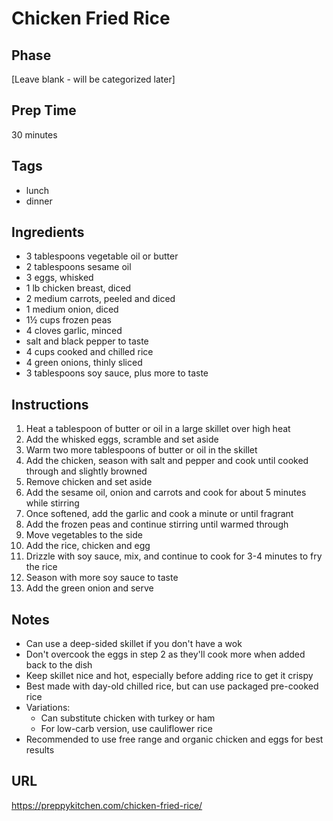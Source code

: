 # Chicken Fried Rice

## Phase
[Leave blank - will be categorized later]

## Prep Time
30 minutes

## Tags
- lunch
- dinner

## Ingredients
- 3 tablespoons vegetable oil or butter
- 2 tablespoons sesame oil
- 3 eggs, whisked
- 1 lb chicken breast, diced
- 2 medium carrots, peeled and diced
- 1 medium onion, diced
- 1½ cups frozen peas
- 4 cloves garlic, minced
- salt and black pepper to taste
- 4 cups cooked and chilled rice
- 4 green onions, thinly sliced
- 3 tablespoons soy sauce, plus more to taste

## Instructions
1. Heat a tablespoon of butter or oil in a large skillet over high heat
2. Add the whisked eggs, scramble and set aside
3. Warm two more tablespoons of butter or oil in the skillet
4. Add the chicken, season with salt and pepper and cook until cooked through and slightly browned
5. Remove chicken and set aside
6. Add the sesame oil, onion and carrots and cook for about 5 minutes while stirring
7. Once softened, add the garlic and cook a minute or until fragrant
8. Add the frozen peas and continue stirring until warmed through
9. Move vegetables to the side
10. Add the rice, chicken and egg
11. Drizzle with soy sauce, mix, and continue to cook for 3-4 minutes to fry the rice
12. Season with more soy sauce to taste
13. Add the green onion and serve

## Notes
- Can use a deep-sided skillet if you don't have a wok
- Don't overcook the eggs in step 2 as they'll cook more when added back to the dish
- Keep skillet nice and hot, especially before adding rice to get it crispy
- Best made with day-old chilled rice, but can use packaged pre-cooked rice
- Variations:
  - Can substitute chicken with turkey or ham
  - For low-carb version, use cauliflower rice
- Recommended to use free range and organic chicken and eggs for best results

## URL
https://preppykitchen.com/chicken-fried-rice/
